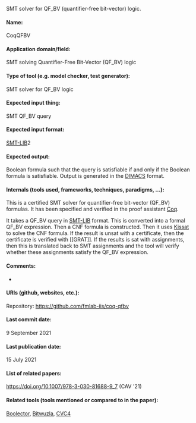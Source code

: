 SMT solver for QF_BV (quantifier-free bit-vector) logic.

#### Name:
CoqQFBV

#### Application domain/field:
SMT solving
Quantifier-Free Bit-Vector (QF_BV) logic

#### Type of tool (e.g. model checker, test generator):
SMT solver for QF_BV logic

#### Expected input thing:
SMT QF_BV query

#### Expected input format:
[SMT-LIB](SMT-LIB.md)2

#### Expected output:
Boolean formula such that the query is satisfiable if and only if the Boolean formula is satisfiable.
Output is generated in the [DIMACS](DIMACS.md) format.

#### Internals (tools used, frameworks, techniques, paradigms, ...):
This is a certified SMT solver for quantifier-free bit-vector (QF_BV) formulas. It has been specified and verified in the proof assistant [Coq](Coq).

It takes a QF_BV query in [SMT-LIB](SMT-LIB.md) format. This is converted into a formal QF_BV expression. Then a CNF formula is constructed. Then it uses [Kissat](Kissat.md) to solve the CNF formula. If the result is unsat with a certificate, then the certificate is verified with [[GRAT]]. If the results is sat with assignments, then this is translated back to SMT assignments and the tool will verify whether these assignments satisfy the QF_BV expression.

#### Comments:
-

#### URIs (github, websites, etc.):
Repository: https://github.com/fmlab-iis/coq-qfbv

#### Last commit date:
9 September 2021

#### Last publication date:
15 July 2021

#### List of related papers:
https://doi.org/10.1007/978-3-030-81688-9_7 (CAV '21)

#### Related tools (tools mentioned or compared to in the paper):
[Boolector](Boolector.md), [Bitwuzla](Bitwuzla), [CVC4](CVC4.md)